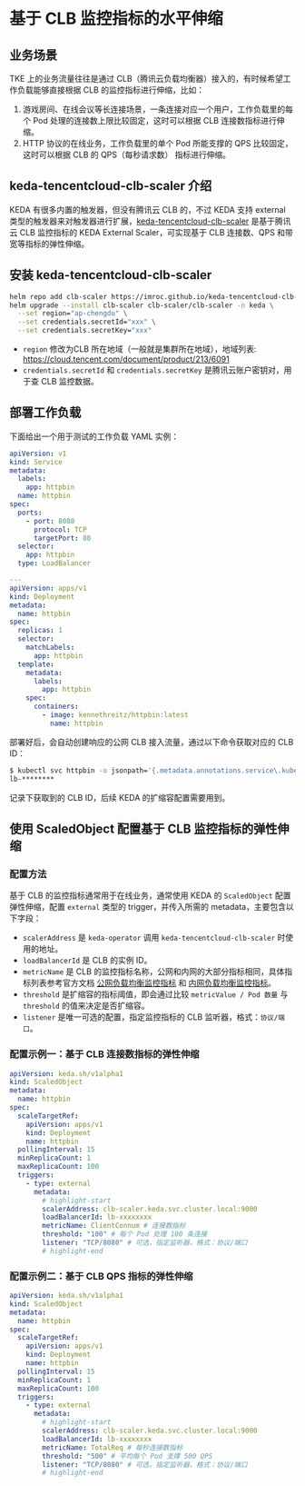 # 基于 CLB 监控指标的水平伸缩

## 业务场景

TKE 上的业务流量往往是通过 CLB（腾讯云负载均衡器）接入的，有时候希望工作负载能够直接根据 CLB 的监控指标进行伸缩，比如：
1. 游戏房间、在线会议等长连接场景，一条连接对应一个用户，工作负载里的每个 Pod 处理的连接数上限比较固定，这时可以根据 CLB 连接数指标进行伸缩。
2. HTTP 协议的在线业务，工作负载里的单个 Pod 所能支撑的 QPS 比较固定，这时可以根据 CLB 的 QPS（每秒请求数） 指标进行伸缩。

## keda-tencentcloud-clb-scaler 介绍

KEDA 有很多内置的触发器，但没有腾讯云 CLB 的，不过 KEDA 支持 external 类型的触发器来对触发器进行扩展，[keda-tencentcloud-clb-scaler](https://github.com/imroc/keda-tencentcloud-clb-scaler) 是基于腾讯云 CLB 监控指标的 KEDA External Scaler，可实现基于 CLB 连接数、QPS 和带宽等指标的弹性伸缩。

## 安装 keda-tencentcloud-clb-scaler

```bash
helm repo add clb-scaler https://imroc.github.io/keda-tencentcloud-clb-scaler
helm upgrade --install clb-scaler clb-scaler/clb-scaler -n keda \
  --set region="ap-chengdu" \
  --set credentials.secretId="xxx" \
  --set credentials.secretKey="xxx"
```

* `region` 修改为CLB 所在地域（一般就是集群所在地域），地域列表: https://cloud.tencent.com/document/product/213/6091
* `credentials.secretId` 和 `credentials.secretKey`  是腾讯云账户密钥对，用于查 CLB 监控数据。

## 部署工作负载

下面给出一个用于测试的工作负载 YAML 实例：

```yaml
apiVersion: v1
kind: Service
metadata:
  labels:
    app: httpbin
  name: httpbin
spec:
  ports:
    - port: 8080
      protocol: TCP
      targetPort: 80
  selector:
    app: httpbin
  type: LoadBalancer

---
apiVersion: apps/v1
kind: Deployment
metadata:
  name: httpbin
spec:
  replicas: 1
  selector:
    matchLabels:
      app: httpbin
  template:
    metadata:
      labels:
        app: httpbin
    spec:
      containers:
        - image: kennethreitz/httpbin:latest
          name: httpbin
```

部署好后，会自动创建响应的公网 CLB 接入流量，通过以下命令获取对应的 CLB ID：
```bash
$ kubectl svc httpbin -o jsonpath='{.metadata.annotations.service\.kubernetes\.io/loadbalance-id}'
lb-********
```

记录下获取到的 CLB ID，后续 KEDA 的扩缩容配置需要用到。

## 使用 ScaledObject 配置基于 CLB 监控指标的弹性伸缩

### 配置方法

基于 CLB 的监控指标通常用于在线业务，通常使用 KEDA 的 `ScaledObject` 配置弹性伸缩，配置 `external` 类型的 trigger，并传入所需的 metadata，主要包含以下字段：
* `scalerAddress` 是 `keda-operator` 调用 `keda-tencentcloud-clb-scaler` 时使用的地址。
* `loadBalancerId` 是 CLB 的实例 ID。
* `metricName` 是 CLB 的监控指标名称，公网和内网的大部分指标相同，具体指标列表参考官方文档 [公网负载均衡监控指标](https://cloud.tencent.com/document/product/248/51898) 和 [内网负载均衡监控指标](https://cloud.tencent.com/document/product/248/51899)。
* `threshold` 是扩缩容的指标阈值，即会通过比较 `metricValue / Pod 数量` 与 `threshold` 的值来决定是否扩缩容。
* `listener` 是唯一可选的配置，指定监控指标的 CLB 监听器，格式：`协议/端口`。

### 配置示例一：基于 CLB 连接数指标的弹性伸缩

```yaml showLineNumbers
apiVersion: keda.sh/v1alpha1
kind: ScaledObject
metadata:
  name: httpbin
spec:
  scaleTargetRef:
    apiVersion: apps/v1
    kind: Deployment
    name: httpbin
  pollingInterval: 15
  minReplicaCount: 1
  maxReplicaCount: 100
  triggers:
    - type: external
      metadata:
        # highlight-start
        scalerAddress: clb-scaler.keda.svc.cluster.local:9000
        loadBalancerId: lb-xxxxxxxx
        metricName: ClientConnum # 连接数指标
        threshold: "100" # 每个 Pod 处理 100 条连接
        listener: "TCP/8080" # 可选，指定监听器，格式：协议/端口
        # highlight-end
```

### 配置示例二：基于 CLB QPS 指标的弹性伸缩

```yaml showLineNumbers
apiVersion: keda.sh/v1alpha1
kind: ScaledObject
metadata:
  name: httpbin
spec:
  scaleTargetRef:
    apiVersion: apps/v1
    kind: Deployment
    name: httpbin
  pollingInterval: 15
  minReplicaCount: 1
  maxReplicaCount: 100
  triggers:
    - type: external
      metadata:
        # highlight-start
        scalerAddress: clb-scaler.keda.svc.cluster.local:9000
        loadBalancerId: lb-xxxxxxxx
        metricName: TotalReq # 每秒连接数指标
        threshold: "500" # 平均每个 Pod 支撑 500 QPS
        listener: "TCP/8080" # 可选，指定监听器，格式：协议/端口
        # highlight-end
```
